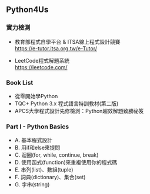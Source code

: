 ## Python4Us

### 實力檢測
- 教育部程式自學平台 & ITSA線上程式設計競賽   
https://e-tutor.itsa.org.tw/e-Tutor/   

- LeetCode程式解題系統   
https://leetcode.com/    

### Book List
- 從零開始學Python
- TQC+ Python 3.x 程式語言特訓教材(第二版)
- APCS大學程式設計先修檢測：Python超效解題致勝祕笈

### Part I - Python Basics
- A. 基本程式設計
- B. 用if和else來提問
- C. 迴圈(for, while, continue, break)
- D. 使用函式(function)來重複使用你的程式碼
- E. 串列(list)、數組(tuple)
- F. 詞典(dictionary)、集合(set)    
- G. 字串(string)
